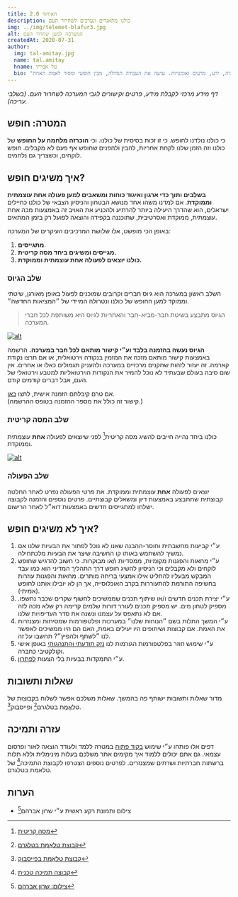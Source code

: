 ```yaml
---
title: האיחוד 2.0
description: כולנו מתאגדים ונערכים לשחרור העם
img: ../img/telemet-blafur3.jpg
alt: המערכה למען שחרור העם
createdAt: 2020-07-31
author:
  img: tal-amitay.jpg
  name: tal.amitay
  hname: טל אמיתי
  bio: "וולונטריסט ערני, איש טכנולוגיה, ידע, מדעים ואומנויות. עושה את העבודה הגדולה, מבין חופשי ומסור לאמת האחת."
---
```


 *דף מידע מרכזי לקבלת מידע, פרטים וקישורים לגבי המערכה לשחרור העם. (בשלבי עריכה).*
<!-- נמצא בשלבי עריכה ושכלול מתמידים עד שנשיג כולנו את המטרה: חופש וצדק. -->

## המטרה: חופש 
כי כולנו נולדנו לחופש. כי זו זכות בסיסית של כולנו. וכי **הוכרזה מלחמה על החופש** של כולנו וזה הזמן שלנו לקחת אחריות, להבין ולהפנים שחופש אף פעם לא מקבלים. חופש לוקחים, וכשצריך גם נלחמים.

## איך משיגים חופש?
**בשלבים ותוך כדי ארגון ואיגוד כוחות ומשאבים למען פעולה אחת עוצמתית וממוקדת**. אם למדנו משהו אחד מנושא הבטחון והניסיון הצבאי של כולנו כחיילים ישראלים, הוא שהדרך היעילה ביותר להרתיע ולהכניע את האויב זה באמצעות מכה אחת עוצמתית, ממוקדת ואסרטיבית, שתוכננה בקפידה והוצאה לפועל רק בזמן המתאים.

באופן הכי מופשט, אלו שלושת המרכיבים העיקרים של המערכה:

1. **מתגייסים**.
2. **מגייסים ומשיגים ביחד מסה קריטית.**
3. **כולנו יוצאים לפעולה אחת עוצמתית וממוקדת.**

### שלב הגיוס
השלב ראשון במערכה הוא גיוס חברים וקרובים שמוכנים לפעול באופן מאורגן, שיטתי וממוקד למען החופש של כולנו ונטרולה המיידי של ״המציאות החדשה״.

> הגיוס מתבצע בשיטת חבר-מביא-חבר והאחריות לגיוס היא משותפת לכל חברי המערכה.

[![alt][img1]](../../)

**הגיוס נעשה בהזמנה בלבד וע״י קישור מותאם לכל חבר במערכה.** הרשמה באמצעות קישור מותאם מזכה את המזמין בנקודה וירטואלית, או אם תרצו נקודת קארמה. זה יעזור לזהות שחקנים מרכזיים במערכה ולהעניק תגמולים כאלו או אחרים. אין שום סיבה בעולם שבעתיד לא נוכל להמיר את הנקודות הוירטואליות למטבע וירטואלי של העם, אבל דברים קודמים קודם.

אם טרם קיבלתם הזמנה אישית, לחצו [כאן](../../?id=051F0EABF1).  
(קישור זה כולל את מספר ההזמנה בטופס ההרשמה.)

### שלב המסה קריטית  
כולנו ביחד נהייה חייבים להשיג מסה קריטית[^1] לפני שיוצאים לפעולה **אחת** עוצמתית וממוקדת.

[![alt][img2]](../../)

### שלב הפעולה
יוצאים לפעולה **אחת** עוצמתית וממוקדת. את פרטי הפעולה נפרט לאחר החלטה קבוצתית שתתבצע באמצעות דיון ומשאלים קבוצתיים. פרטים נוספים והזמנה לקבוצה ישלחו למתגייסים חדשים באמצעות דוא״ל לאחר הרישום. 

## איך לא משיגים חופש?

1. ע״י קביעות מחשבתית וחוסר-ההבנה שאנו לא נוכל לפתור את הבעיות שלנו אם נמשיך להשתמש באותו קו החשיבה שיצר את הבעיות מלכתחילה.
1. ע״י מחאות והפגנות מקומיות, ממסדיות ו/או מבוקרות. כי חשוב להדגיש שחופש לוקחים ולא מקבלים וכי הניסיון להשיג חופש דרך התהליך המדיני הוא כמו עבד המבקש מבעליו להחליט אילו אמצעי בריחה מותרים. מחאות והפגנות עוזרות בחשיפה התורמת להתעוררות בקרב האוכלוסייה, אך הן לא יובילו אותנו לחופש (אמיתי).
2. ע״י יצירת תכנים חדשים ו/או שיתוף תכנים שממשיכים לחשוף שקרים שכבר נחשפו. מספיק לטחון מים. יש מספיק תכנים לעורר דורות שלמים קדימה רק שלא נזכה לזה אם לא נתאפס על עצמנו ונשנה את סדר העדיפויות שלנו. 
3. ע״י המשך התלות בשם ״הנוחות שלנו״ במערכות ופלטפורמות שמסיתות ומצנזרות את האמת. אם קבוצות ושיתופים היו יעילים באמת, האם הם היו ממשיכים לאפשר לנו ״לשתף ולהפיץ״? תחשבו על זה.
4. ע״י שימוש חוזר בפלטפורמות הגורמות לנו [נזק תודעתי והתנהגותי](facebook-is-controlling-you) באופן אישי וקולקטיבי כחברה.
5. ע״י התמקדות בבעיות בלי הצעות [לפתרון](../../). 

## שאלות ותשובות
מדור שאלות ותשובות ישותף פה בהמשך. שאלות משלכם אפשר לשלוח בקבוצות של טלאֱמֶת בטלגרם[^2] ופייסבוק[^3]. 

## עזרה ותמיכה
דפים אלו פותחו ע״י שימוש [בקוד פתוח](open-source) במטרה ללמד ולעודד הוצאה לאור ופרסום עצמאי. גם אתם יכולים ללמוד איך מקימים אתר משלכם בעלות מינימלית וללא תלות ברשתות חברתיות ושרתים שמצנזרים. לפרטים נוספים הצטרפו לקבוצת התמיכה[^4] של טלאמת בטלגרם.

## הערות
- צילום ותמונת רקע ראשית ע״י שרון אברהם[^5]

[img1]: ../img/telemet-unity-score.jpg "נקודות קארמה."
[img2]: ../img/telemet-unity-cs.jpg "מסה קריטית."

[^1]: [מסה קריטית](https://he.wikipedia.org/wiki/%D7%9E%D7%A1%D7%94_%D7%A7%D7%A8%D7%99%D7%98%D7%99%D7%AA_(%D7%A1%D7%95%D7%A6%D7%99%D7%95%D7%9C%D7%95%D7%92%D7%99%D7%94))
[^2]: [קבוצת טלאֱמֶת בטלגרם](https://t.me/telemetISR)
[^3]: [קבוצת טלאֱמֶת בפייסבוק](https://www.facebook.com/groups/telemetISR)
[^4]: [קבוצה תמיכה טכנית](https://t.me/joinchat/LTM2Fxe8KC518xgTXrrTsg)
[^5]: [צילום: שרון אברהם](https://www.sharonavraham.com/)
